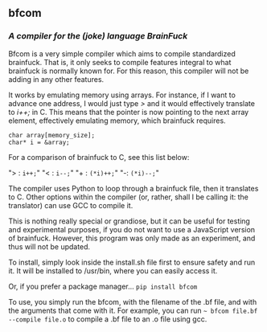 ## bfcom

### *A compiler for the (joke) language BrainFuck*

Bfcom is a very simple compiler which aims to compile standardized brainfuck. That is, it only seeks to compile features integral to what brainfuck is normally known for. For this reason, this compiler will not be adding in any other features.

It works by emulating memory using arrays. For instance, if I want to advance one address, I would just type *>* and it would effectively translate to *i++;* in C. This means that the pointer is now pointing to the next array element, effectively emulating memory, which brainfuck requires.

    char array[memory_size];
    char* i = &array;

For a comparison of brainfuck to C, see this list below:

"> : `i++;`"
"< : `i--;`"
"+ : `(*i)++;`"
"-: `(*i)--;`"


The compiler uses Python to loop through a brainfuck file, then it translates to C. Other options within the compiler (or, rather, shall I be calling it: the translator) can use GCC to compile it.

This is nothing really special or grandiose, but it can be useful for testing and experimental purposes, if you do not want to use a JavaScript version of brainfuck. However, this program was only made as an experiment, and thus will not be updated. 


To install, simply look inside the install.sh file first to ensure safety and run it. It will be installed to /usr/bin, where you can easily access it.

Or, if you prefer a package manager... `pip install bfcom`

To use, you simply run the bfcom, with the filename of the .bf file, and with the arguments that come with it. For example, you can run ` ~ bfcom file.bf --compile file.o ` to compile a .bf file to an .o file using gcc.
